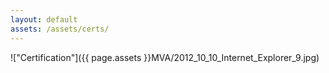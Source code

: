 ```yaml
---
layout: default
assets: /assets/certs/
---
```

!["Certification"]({{ page.assets }}MVA/2012_10_10_Internet_Explorer_9.jpg)
